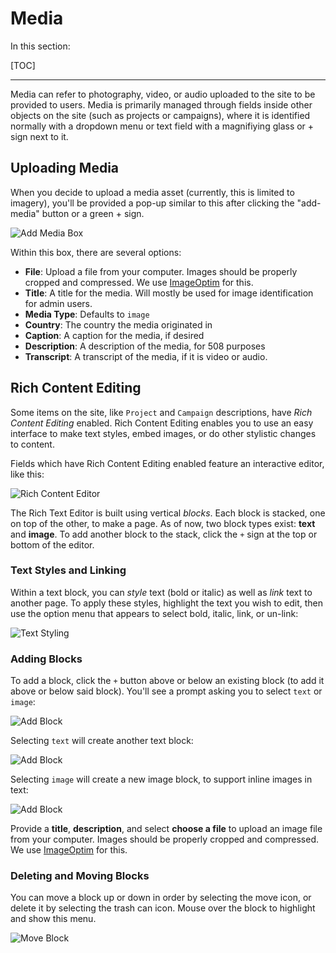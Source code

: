<h1>Media</h1>
In this section:

[TOC]

<hr>

Media can refer to photography, video, or audio uploaded to the site to be provided to users. Media is primarily managed through fields inside other objects on the site (such as projects or campaigns), where it is identified normally with a dropdown menu or text field with a magnifiying glass or + sign next to it.

## Uploading Media
When you decide to upload a media asset (currently, this is limited to imagery), you'll be provided a pop-up similar to this after clicking the "add-media" button or a green + sign.

![Add Media Box](images/addmediabox.png)

Within this box, there are several options:

- **File**: Upload a file from your computer. Images should be properly cropped and compressed. We use [ImageOptim](https://imageoptim.com/) for this.
- **Title**: A title for the media. Will mostly be used for image identification for admin users.
- **Media Type**: Defaults to `image`
- **Country**: The country the media originated in
- **Caption**: A caption for the media, if desired
- **Description**: A description of the media, for 508 purposes
- **Transcript**: A transcript of the media, if it is video or audio.

## Rich Content Editing
Some items on the site, like `Project` and `Campaign` descriptions, have _Rich Content Editing_ enabled. Rich Content Editing enables you to use an easy interface to make text styles, embed images, or do other stylistic changes to content. 

Fields which have Rich Content Editing enabled feature an interactive editor, like this:

![Rich Content Editor](images/rich_content_editor.png)

The Rich Text Editor is built using vertical _blocks_. Each block is stacked, one on top of the other, to make a page. As of now, two block types exist: **text** and **image**. To add another block to the stack, click the `+` sign at the top or bottom of the editor.

### Text Styles and Linking
Within a text block, you can _style_ text (bold or italic) as well as _link_ text to another page. To apply these styles, highlight the text you wish to edit, then use the option menu that appears to select bold, italic, link, or un-link:

![Text Styling](images/edit_text_style.png)


### Adding Blocks
To add a block, click the `+` button above or below an existing block (to add it above or below said block). You'll see a prompt asking you to select `text` or `image`:

![Add Block](images/add_block.png)

Selecting `text` will create another text block:

![Add Block](images/new_text_block.png)

Selecting `image` will create a new image block, to support inline images in text:

![Add Block](images/new_image_block.png)

Provide a **title**, **description**, and select **choose a file** to upload an image file from your computer. Images should be properly cropped and compressed. We use [ImageOptim](https://imageoptim.com/) for this.

### Deleting and Moving Blocks
You can move a block up or down in order by selecting the move icon, or delete it by selecting the trash can icon. Mouse over the block to highlight and show this menu.

![Move Block](images/move_block.png)